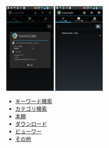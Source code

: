 <img src='https://raw.githubusercontent.com/burton999dev/ComicCafeHelp/master/images/ja/client/Information.png' width='25%' height='25%'/>
<img src='https://raw.githubusercontent.com/burton999dev/ComicCafeHelp/master/images/ja/client/Main.png' width='25%' height='25%'/>



- [キーワード検索](BasicOperations/KeywordSearch.mkd)
- [カテゴリ検索](BasicOperations/CategorySearch.mkd)
- [本棚](BasicOperations/Bookshelf.mkd)
- [ダウンロード](BasicOperations/Download.mkd)
- [ビューワー](BasicOperations/Viewer.mkd)
- [その他](BasicOperations/Other.mkd)

